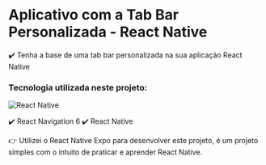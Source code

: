# Aplicativo com a Tab Bar Personalizada - React Native

✔️ Tenha a base de uma tab bar personalizada na sua aplicação React Native <br>

### Tecnologia utilizada neste projeto:
<div>
    <img alt="React Native" src="https://img.shields.io/badge/React_Native-20232A?style=for-the-badge&logo=react&logoColor=61DAFB"/>
</div>

✔️ React Navigation 6
✔️ React Native

👉 Utilizei o React Native Expo para desenvolver este projeto, é um projeto simples com o intuito de praticar e aprender React Native.
